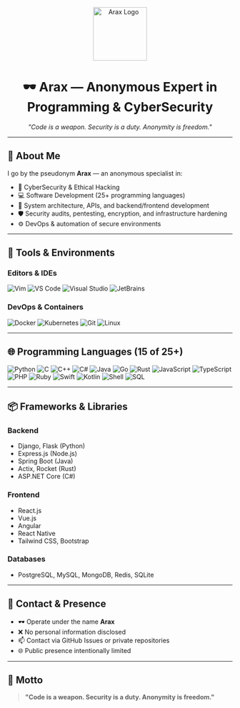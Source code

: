 <p align="center">
  <img src="https://fiverr-res.cloudinary.com/images/t_main1,q_auto,f_auto,q_auto,f_auto/v1/attachments/delivery/asset/db9483148c9a70aa618146142610982e-1620985044/neon/create-this-neon-animation-avatar-with-your-logo-and-name.gif" alt="Arax Logo" height="120"/>
</p>

<h1 align="center">🕶️ Arax — Anonymous Expert in Programming & CyberSecurity</h1>

<p align="center">
  <i>"Code is a weapon. Security is a duty. Anonymity is freedom."</i>
</p>

---

## 🧠 About Me

I go by the pseudonym **Arax** — an anonymous specialist in:

- 🔐 CyberSecurity & Ethical Hacking  
- 💻 Software Development (25+ programming languages)  
- 🧪 System architecture, APIs, and backend/frontend development  
- 🛡️ Security audits, pentesting, encryption, and infrastructure hardening  
- ⚙️ DevOps & automation of secure environments

---

## 🧰 Tools & Environments

### Editors & IDEs  
![Vim](https://img.shields.io/badge/VIM-%23019733?style=for-the-badge&logo=vim&logoColor=white)
![VS Code](https://img.shields.io/badge/VSCode-%23007ACC?style=for-the-badge&logo=visualstudiocode&logoColor=white)
![Visual Studio](https://img.shields.io/badge/VisualStudio-5C2D91?style=for-the-badge&logo=visualstudio&logoColor=white)
![JetBrains](https://img.shields.io/badge/JetBrains-000000?style=for-the-badge&logo=jetbrains&logoColor=white)

### DevOps & Containers  
![Docker](https://img.shields.io/badge/Docker-2496ED?style=for-the-badge&logo=docker&logoColor=white)
![Kubernetes](https://img.shields.io/badge/Kubernetes-326CE5?style=for-the-badge&logo=kubernetes&logoColor=white)
![Git](https://img.shields.io/badge/Git-F05032?style=for-the-badge&logo=git&logoColor=white)
![Linux](https://img.shields.io/badge/Linux-FCC624?style=for-the-badge&logo=linux&logoColor=black)

---

## 🌐 Programming Languages (15 of 25+)

![Python](https://img.shields.io/badge/Python-3776AB?style=for-the-badge&logo=python&logoColor=white)
![C](https://img.shields.io/badge/C-00599C?style=for-the-badge&logo=c&logoColor=white)
![C++](https://img.shields.io/badge/C++-00599C?style=for-the-badge&logo=cplusplus&logoColor=white)
![C#](https://img.shields.io/badge/CSharp-239120?style=for-the-badge&logo=csharp&logoColor=white)
![Java](https://img.shields.io/badge/Java-ED8B00?style=for-the-badge&logo=openjdk&logoColor=white)
![Go](https://img.shields.io/badge/Go-00ADD8?style=for-the-badge&logo=go&logoColor=white)
![Rust](https://img.shields.io/badge/Rust-000000?style=for-the-badge&logo=rust&logoColor=white)
![JavaScript](https://img.shields.io/badge/JavaScript-F7DF1E?style=for-the-badge&logo=javascript&logoColor=black)
![TypeScript](https://img.shields.io/badge/TypeScript-3178C6?style=for-the-badge&logo=typescript&logoColor=white)
![PHP](https://img.shields.io/badge/PHP-777BB4?style=for-the-badge&logo=php&logoColor=white)
![Ruby](https://img.shields.io/badge/Ruby-CC342D?style=for-the-badge&logo=ruby&logoColor=white)
![Swift](https://img.shields.io/badge/Swift-FA7343?style=for-the-badge&logo=swift&logoColor=white)
![Kotlin](https://img.shields.io/badge/Kotlin-0095D5?style=for-the-badge&logo=kotlin&logoColor=white)
![Shell](https://img.shields.io/badge/Shell-121011?style=for-the-badge&logo=gnu-bash&logoColor=white)
![SQL](https://img.shields.io/badge/SQL-4479A1?style=for-the-badge&logo=mysql&logoColor=white)

---

## 📦 Frameworks & Libraries

### Backend
- Django, Flask (Python)  
- Express.js (Node.js)  
- Spring Boot (Java)  
- Actix, Rocket (Rust)  
- ASP.NET Core (C#)

### Frontend
- React.js  
- Vue.js  
- Angular  
- React Native  
- Tailwind CSS, Bootstrap

### Databases
- PostgreSQL, MySQL, MongoDB, Redis, SQLite

---

## 👣 Contact & Presence

- 🕶️ Operate under the name **Arax**
- ❌ No personal information disclosed
- 📫 Contact via GitHub Issues or private repositories
- 🌐 Public presence intentionally limited

---

## 🧿 Motto

> **"Code is a weapon. Security is a duty. Anonymity is freedom."**

